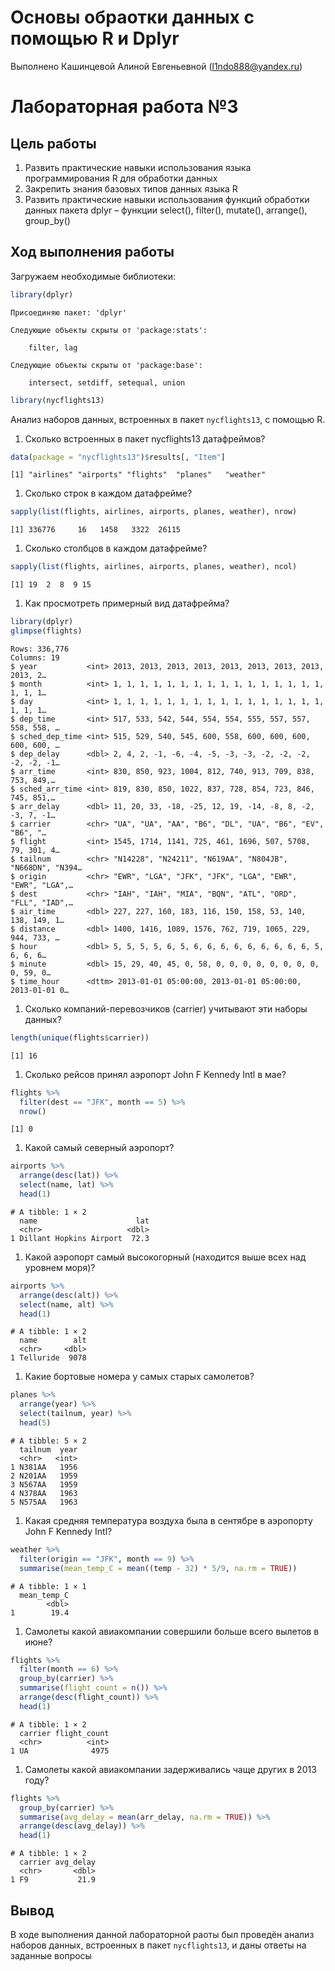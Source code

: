 # Основы обраотки данных с помощью R и Dplyr
Выполнено Кашинцевой Алиной Евгеньевной (l1ndo888@yandex.ru)

# Лабораторная работа №3

## Цель работы

1.  Развить практические навыки использования языка программирования R
    для обработки данных
2.  Закрепить знания базовых типов данных языка R
3.  Развить практические навыки использования функций обработки данных
    пакета dplyr – функции select(), filter(), mutate(), arrange(),
    group_by()

## Ход выполнения работы

Загружаем необходимые библиотеки:

``` r
library(dplyr)
```


    Присоединяю пакет: 'dplyr'

    Следующие объекты скрыты от 'package:stats':

        filter, lag

    Следующие объекты скрыты от 'package:base':

        intersect, setdiff, setequal, union

``` r
library(nycflights13)
```

Анализ наборов данных, встроенных в пакет `nycflights13`, с помощью R.

1.  Сколько встроенных в пакет nycflights13 датафреймов?

``` r
data(package = "nycflights13")$results[, "Item"]
```

    [1] "airlines" "airports" "flights"  "planes"   "weather" 

1.  Сколько строк в каждом датафрейме?

``` r
sapply(list(flights, airlines, airports, planes, weather), nrow)
```

    [1] 336776     16   1458   3322  26115

1.  Сколько столбцов в каждом датафрейме?

``` r
sapply(list(flights, airlines, airports, planes, weather), ncol)
```

    [1] 19  2  8  9 15

1.  Как просмотреть примерный вид датафрейма?

``` r
library(dplyr)
glimpse(flights)
```

    Rows: 336,776
    Columns: 19
    $ year           <int> 2013, 2013, 2013, 2013, 2013, 2013, 2013, 2013, 2013, 2…
    $ month          <int> 1, 1, 1, 1, 1, 1, 1, 1, 1, 1, 1, 1, 1, 1, 1, 1, 1, 1, 1…
    $ day            <int> 1, 1, 1, 1, 1, 1, 1, 1, 1, 1, 1, 1, 1, 1, 1, 1, 1, 1, 1…
    $ dep_time       <int> 517, 533, 542, 544, 554, 554, 555, 557, 557, 558, 558, …
    $ sched_dep_time <int> 515, 529, 540, 545, 600, 558, 600, 600, 600, 600, 600, …
    $ dep_delay      <dbl> 2, 4, 2, -1, -6, -4, -5, -3, -3, -2, -2, -2, -2, -2, -1…
    $ arr_time       <int> 830, 850, 923, 1004, 812, 740, 913, 709, 838, 753, 849,…
    $ sched_arr_time <int> 819, 830, 850, 1022, 837, 728, 854, 723, 846, 745, 851,…
    $ arr_delay      <dbl> 11, 20, 33, -18, -25, 12, 19, -14, -8, 8, -2, -3, 7, -1…
    $ carrier        <chr> "UA", "UA", "AA", "B6", "DL", "UA", "B6", "EV", "B6", "…
    $ flight         <int> 1545, 1714, 1141, 725, 461, 1696, 507, 5708, 79, 301, 4…
    $ tailnum        <chr> "N14228", "N24211", "N619AA", "N804JB", "N668DN", "N394…
    $ origin         <chr> "EWR", "LGA", "JFK", "JFK", "LGA", "EWR", "EWR", "LGA",…
    $ dest           <chr> "IAH", "IAH", "MIA", "BQN", "ATL", "ORD", "FLL", "IAD",…
    $ air_time       <dbl> 227, 227, 160, 183, 116, 150, 158, 53, 140, 138, 149, 1…
    $ distance       <dbl> 1400, 1416, 1089, 1576, 762, 719, 1065, 229, 944, 733, …
    $ hour           <dbl> 5, 5, 5, 5, 6, 5, 6, 6, 6, 6, 6, 6, 6, 6, 6, 5, 6, 6, 6…
    $ minute         <dbl> 15, 29, 40, 45, 0, 58, 0, 0, 0, 0, 0, 0, 0, 0, 0, 59, 0…
    $ time_hour      <dttm> 2013-01-01 05:00:00, 2013-01-01 05:00:00, 2013-01-01 0…

1.  Сколько компаний-перевозчиков (carrier) учитывают эти наборы данных?

``` r
length(unique(flights$carrier))
```

    [1] 16

1.  Сколько рейсов принял аэропорт John F Kennedy Intl в мае?

``` r
flights %>%
  filter(dest == "JFK", month == 5) %>%
  nrow()
```

    [1] 0

1.  Какой самый северный аэропорт?

``` r
airports %>%
  arrange(desc(lat)) %>%
  select(name, lat) %>%
  head(1)
```

    # A tibble: 1 × 2
      name                      lat
      <chr>                   <dbl>
    1 Dillant Hopkins Airport  72.3

1.  Какой аэропорт самый высокогорный (находится выше всех над уровнем
    моря)?

``` r
airports %>%
  arrange(desc(alt)) %>%
  select(name, alt) %>%
  head(1)
```

    # A tibble: 1 × 2
      name        alt
      <chr>     <dbl>
    1 Telluride  9078

1.  Какие бортовые номера у самых старых самолетов?

``` r
planes %>%
  arrange(year) %>%
  select(tailnum, year) %>%
  head(5)
```

    # A tibble: 5 × 2
      tailnum  year
      <chr>   <int>
    1 N381AA   1956
    2 N201AA   1959
    3 N567AA   1959
    4 N378AA   1963
    5 N575AA   1963

1.  Какая средняя температура воздуха была в сентябре в аэропорту John F
    Kennedy Intl?

``` r
weather %>%
  filter(origin == "JFK", month == 9) %>%
  summarise(mean_temp_C = mean((temp - 32) * 5/9, na.rm = TRUE))
```

    # A tibble: 1 × 1
      mean_temp_C
            <dbl>
    1        19.4

1.  Самолеты какой авиакомпании совершили больше всего вылетов в июне?

``` r
flights %>%
  filter(month == 6) %>%
  group_by(carrier) %>%
  summarise(flight_count = n()) %>%
  arrange(desc(flight_count)) %>%
  head(1)
```

    # A tibble: 1 × 2
      carrier flight_count
      <chr>          <int>
    1 UA              4975

1.  Самолеты какой авиакомпании задерживались чаще других в 2013 году?

``` r
flights %>%
  group_by(carrier) %>%
  summarise(avg_delay = mean(arr_delay, na.rm = TRUE)) %>%
  arrange(desc(avg_delay)) %>%
  head(1)
```

    # A tibble: 1 × 2
      carrier avg_delay
      <chr>       <dbl>
    1 F9           21.9

## Вывод

В ходе выполнения данной лабораторной раоты был проведён анализ наборов
данных, встроенных в пакет `nycflights13`, и даны ответы на заданные
вопросы
